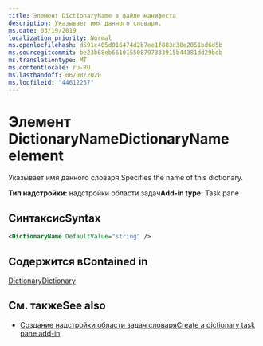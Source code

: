 ```yaml
---
title: Элемент DictionaryName в файле манифеста
description: Указывает имя данного словаря.
ms.date: 03/19/2019
localization_priority: Normal
ms.openlocfilehash: d591c405d016474d2b7ee1f883d38e2051bd6d5b
ms.sourcegitcommit: be23b68eb661015508797333915b44381dd29bdb
ms.translationtype: MT
ms.contentlocale: ru-RU
ms.lasthandoff: 06/08/2020
ms.locfileid: "44612257"
---
```

# <a name="dictionaryname-element"></a><span data-ttu-id="775be-103">Элемент DictionaryName</span><span class="sxs-lookup"><span data-stu-id="775be-103">DictionaryName element</span></span>

<span data-ttu-id="775be-104">Указывает имя данного словаря.</span><span class="sxs-lookup"><span data-stu-id="775be-104">Specifies the name of this dictionary.</span></span>

<span data-ttu-id="775be-105">**Тип надстройки:** надстройки области задач</span><span class="sxs-lookup"><span data-stu-id="775be-105">**Add-in type:** Task pane</span></span>

## <a name="syntax"></a><span data-ttu-id="775be-106">Синтаксис</span><span class="sxs-lookup"><span data-stu-id="775be-106">Syntax</span></span>

```XML
<DictionaryName DefaultValue="string" />
```

## <a name="contained-in"></a><span data-ttu-id="775be-107">Содержится в</span><span class="sxs-lookup"><span data-stu-id="775be-107">Contained in</span></span>

[<span data-ttu-id="775be-108">Dictionary</span><span class="sxs-lookup"><span data-stu-id="775be-108">Dictionary</span></span>](dictionary.md)

## <a name="see-also"></a><span data-ttu-id="775be-109">См. также</span><span class="sxs-lookup"><span data-stu-id="775be-109">See also</span></span>

- [<span data-ttu-id="775be-110">Создание надстройки области задач словаря</span><span class="sxs-lookup"><span data-stu-id="775be-110">Create a dictionary task pane add-in</span></span>](../../word/dictionary-task-pane-add-ins.md)
